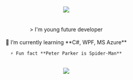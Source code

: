 <h1 align="center">
    <img src="https://readme-typing-svg.herokuapp.com/?font=Righteous&size=35&center=true&vCenter=true&width=500&height=70&duration=4000&lines=Hi+There!+👋;+I'm+young+future+developer!;" />
</h1>

<br/>

<div align="center">>
    I'm young future developer
</div>

<br/>

<div align="center">
    🌱 I’m currently learning **C#, WPF, MS Azure**

    ⚡ Fun fact **Peter Parker is Spider-Man**

</div>

<br/>

<div align="center">
    <img src="https://skillicons.dev/icons?i=csharp,cpp,java,mysql" /><br>
</div>
